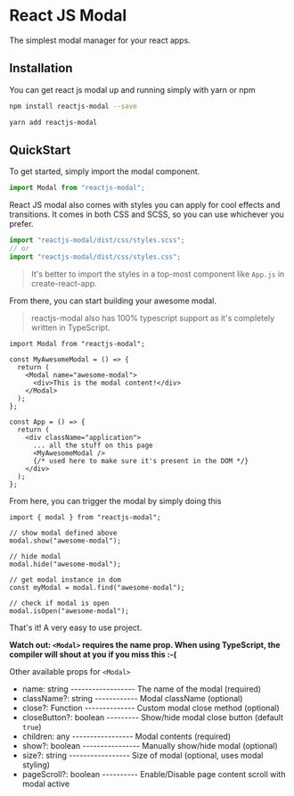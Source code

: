 # React JS Modal

The simplest modal manager for your react apps.

## Installation

You can get react js modal up and running simply with yarn or npm

```sh
npm install reactjs-modal --save
```

```sh
yarn add reactjs-modal
```

## QuickStart

To get started, simply import the modal component.

```js
import Modal from "reactjs-modal";
```

React JS modal also comes with styles you can apply for cool effects and transitions. It comes in both CSS and SCSS, so you can use whichever you prefer.

```js
import "reactjs-modal/dist/css/styles.scss";
// or
import "reactjs-modal/dist/css/styles.css";
```

> It's better to import the styles in a top-most component like `App.js` in create-react-app.

From there, you can start building your awesome modal.

> reactjs-modal also has 100% typescript support as it's completely written in TypeScript.

```tsx
import Modal from "reactjs-modal";

const MyAwesomeModal = () => {
  return (
    <Modal name="awesome-modal">
      <div>This is the modal content!</div>
    </Modal>
  );
};

const App = () => {
  return (
    <div className="application">
      ... all the stuff on this page
      <MyAwesomeModal />
      {/* used here to make sure it's present in the DOM */}
    </div>
  );
};
```

From here, you can trigger the modal by simply doing this

```tsx
import { modal } from "reactjs-modal";

// show modal defined above
modal.show("awesome-modal");

// hide modal
modal.hide("awesome-modal");

// get modal instance in dom
const myModal = modal.find("awesome-modal");

// check if modal is open
modal.isOpen("awesome-modal");
```

That's it! A very easy to use project.

**Watch out: `<Modal>` requires the name prop. When using TypeScript, the compiler will shout at you if you miss this :-(**

Other available props for `<Modal>`

- name: string ------------------ The name of the modal (required)
- className?: string ------------ Modal className (optional)
- close?: Function -------------- Custom modal close method (optional)
- closeButton?: boolean --------- Show/hide modal close button (default `true`)
- children: any ----------------- Modal contents (required)
- show?: boolean ---------------- Manually show/hide modal (optional)
- size?: string ----------------- Size of modal (optional, uses modal styling)
- pageScroll?: boolean ---------- Enable/Disable page content scroll with modal active
